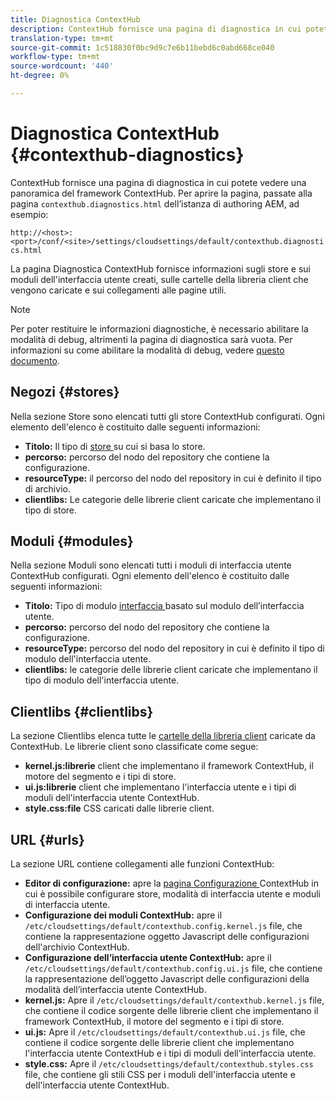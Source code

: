 ```yaml
---
title: Diagnostica ContextHub
description: ContextHub fornisce una pagina di diagnostica in cui potete vedere una panoramica del framework ContextHub
translation-type: tm+mt
source-git-commit: 1c518830f0bc9d9c7e6b11bebd6c0abd668ce040
workflow-type: tm+mt
source-wordcount: '440'
ht-degree: 0%

---
```



# Diagnostica ContextHub {#contexthub-diagnostics}

ContextHub fornisce una pagina di diagnostica in cui potete vedere una panoramica del framework ContextHub. Per aprire la pagina, passate alla pagina `contexthub.diagnostics.html` dell’istanza di authoring AEM, ad esempio:

`http://<host>:<port>/conf/<site>/settings/cloudsettings/default/contexthub.diagnostics.html`

La pagina Diagnostica ContextHub fornisce informazioni sugli store e sui moduli dell&#39;interfaccia utente creati, sulle cartelle della libreria client che vengono caricate e sui collegamenti alle pagine utili.

>[!NOTE]
>
>Per poter restituire le informazioni diagnostiche, è necessario abilitare la modalità di debug, altrimenti la pagina di diagnostica sarà vuota. Per informazioni su come abilitare la modalità di debug, vedere [questo documento](configuring-contexthub.md#debugging-contexthub).

## Negozi {#stores}

Nella sezione Store sono elencati tutti gli store ContextHub configurati. Ogni elemento dell&#39;elenco è costituito dalle seguenti informazioni:

* **Titolo:** Il tipo di  [store ](sample-stores.md) su cui si basa lo store.
* **percorso:** percorso del nodo del repository che contiene la configurazione.
* **resourceType:** il percorso del nodo del repository in cui è definito il tipo di archivio.
* **clientlibs:** Le categorie delle librerie client caricate che implementano il tipo di store.

## Moduli {#modules}

Nella sezione Moduli sono elencati tutti i moduli di interfaccia utente ContextHub configurati. Ogni elemento dell&#39;elenco è costituito dalle seguenti informazioni:

* **Titolo:** Tipo di modulo  [interfaccia ](sample-modules.md) basato sul modulo dell’interfaccia utente.
* **percorso:** percorso del nodo del repository che contiene la configurazione.
* **resourceType:** percorso del nodo del repository in cui è definito il tipo di modulo dell&#39;interfaccia utente.
* **clientlibs:** le categorie delle librerie client caricate che implementano il tipo di modulo dell&#39;interfaccia utente.

## Clientlibs {#clientlibs}

La sezione Clientlibs elenca tutte le [cartelle della libreria client](/help/implementing/developing/introduction/clientlibs.md) caricate da ContextHub. Le librerie client sono classificate come segue:

* **kernel.js:librerie** client che implementano il framework ContextHub, il motore del segmento e i tipi di store.
* **ui.js:librerie** client che implementano l&#39;interfaccia utente e i tipi di moduli dell&#39;interfaccia utente ContextHub.
* **style.css:file** CSS caricati dalle librerie client.

## URL {#urls}

La sezione URL contiene collegamenti alle funzioni ContextHub:

* **Editor di configurazione:** apre la  [pagina Configurazione ](configuring-contexthub.md) ContextHub in cui è possibile configurare store, modalità di interfaccia utente e moduli di interfaccia utente.
* **Configurazione dei moduli ContextHub:** apre il  `/etc/cloudsettings/default/contexthub.config.kernel.js` file, che contiene la rappresentazione oggetto Javascript delle configurazioni dell&#39;archivio ContextHub.
* **Configurazione dell’interfaccia utente ContextHub:** apre il  `/etc/cloudsettings/default/contexthub.config.ui.js` file, che contiene la rappresentazione dell’oggetto Javascript delle configurazioni della modalità dell’interfaccia utente ContextHub.
* **kernel.js:** Apre il  `/etc/cloudsettings/default/contexthub.kernel.js` file, che contiene il codice sorgente delle librerie client che implementano il framework ContextHub, il motore del segmento e i tipi di store.
* **ui.js:** Apre il  `/etc/cloudsettings/default/contexthub.ui.js` file, che contiene il codice sorgente delle librerie client che implementano l&#39;interfaccia utente ContextHub e i tipi di moduli dell&#39;interfaccia utente.
* **style.css:** Apre il  `/etc/cloudsettings/default/contexthub.styles.css` file, che contiene gli stili CSS per i moduli dell&#39;interfaccia utente e dell&#39;interfaccia utente ContextHub.
